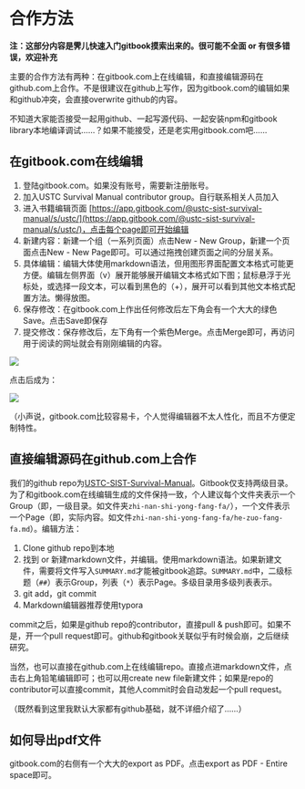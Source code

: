 # 合作方法

**注：这部分内容是霁儿快速入门gitbook摸索出来的。很可能不全面 or 有很多错误，欢迎补充**

主要的合作方法有两种：在gitbook.com上在线编辑，和直接编辑源码在github.com上合作。不是很建议在github上写作，因为gitbook.com的编辑如果和github冲突，会直接overwrite github的内容。

不知道大家能否接受一起用github、一起写源代码、一起安装npm和gitbook library本地编译调试……？如果不能接受，还是老实用gitbook.com吧……

## 在gitbook.com在线编辑

1. 登陆gitbook.com。如果没有账号，需要新注册账号。
2. 加入USTC Survival Manual contributor group。自行联系相关人员加入
3. 进入书籍编辑页面 [https://app.gitbook.com/@ustc-sist-survival-manual/s/ustc/](https://app.gitbook.com/@ustc-sist-survival-manual/s/ustc/)，点击每个page即可开始编辑
4. 新建内容：新建一个组（一系列页面）点击New - New Group，新建一个页面点击New - New Page即可。可以通过拖拽创建页面之间的分层关系。
5. 具体编辑：编辑大体使用markdown语法，但用图形界面配置文本格式可能更方便。编辑左侧界面（v）展开能够展开编辑文本格式如下图；鼠标悬浮于光标处，或选择一段文本，可以看到黑色的（+），展开可以看到其他文本格式配置方法。懒得放图。
6. 保存修改：在gitbook.com上作出任何修改后左下角会有一个大大的绿色Save。点击Save即保存
7. 提交修改：保存修改后，左下角有一个紫色Merge。点击Merge即可，再访问用于阅读的网址就会有刚刚编辑的内容。

![](../.gitbook/assets/form1.1.png)

点击后成为：

![](../.gitbook/assets/form1.png)

（小声说，gitbook.com比较容易卡，个人觉得编辑器不太人性化，而且不方便定制特性。

## 直接编辑源码在github.com上合作

我们的github repo为[USTC-SIST-Survival-Manual](https://github.com/shirley-wu/USTC-SIST-Survival-Manual)。Gitbook仅支持两级目录。为了和gitbook.com在线编辑生成的文件保持一致，个人建议每个文件夹表示一个Group（即，一级目录。如文件夹`zhi-nan-shi-yong-fang-fa/`），一个文件表示一个Page（即，实际内容。如文件`zhi-nan-shi-yong-fang-fa/he-zuo-fang-fa.md`）。编辑方法：

1. Clone github repo到本地
2. 找到 or 新建markdown文件，并编辑。使用markdown语法。如果新建文件，需要将文件写入`SUMMARY.md`才能被gitbook追踪。`SUMMARY.md`中，二级标题（`##`）表示Group，列表（`*`）表示Page。多级目录用多级列表表示。
3. git add，git commit
4. Markdown编辑器推荐使用typora

commit之后，如果是github repo的contributor，直接pull & push即可。如果不是，开一个pull request即可。github和gitbook关联似乎有时候会崩，之后继续研究。

当然，也可以直接在github.com上在线编辑repo。直接点进markdown文件，点击右上角铅笔编辑即可；也可以用create new file新建文件；如果是repo的contributor可以直接commit，其他人commit时会自动发起一个pull request。

（既然看到这里我默认大家都有github基础，就不详细介绍了……）

## 如何导出pdf文件

gitbook.com的右侧有一个大大的export as PDF。点击export as PDF - Entire space即可。

